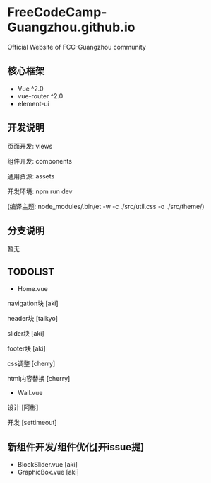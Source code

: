 # FreeCodeCamp-Guangzhou.github.io

Official Website of FCC-Guangzhou community

## 核心框架
- Vue ^2.0
- vue-router ^2.0
- element-ui

## 开发说明

页面开发: views 

组件开发: components 

通用资源: assets

开发环境: npm run dev

(编译主题: node_modules/.bin/et -w -c ./src/util.css -o ./src/theme/)

## 分支说明
暂无

## TODOLIST

- Home.vue

navigation块 [aki]

header块 [taikyo]

slider块 [aki]

footer块 [aki]

css调整 [cherry]

html内容替换 [cherry]

- Wall.vue

设计 [阿彬]

开发 [settimeout]

## 新组件开发/组件优化[开issue提]

- BlockSlider.vue [aki]
- GraphicBox.vue [aki]